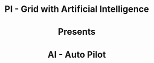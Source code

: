 <h1 align="center">PI - Grid with Artificial Intelligence</h1>
<h1 align="center">Presents</h1>
<h1 align="center">AI - Auto Pilot</h1>
